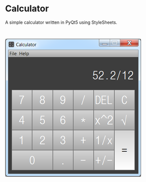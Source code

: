 # Calculator
A simple calculator written in PyQt5 using StyleSheets.

<br/>

![Alt text](/screenshots/s1.png?raw=true)
